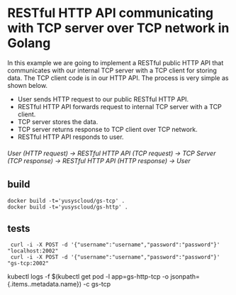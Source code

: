 # RESTful HTTP API communicating with TCP server over TCP network in Golang
In this example we are going to implement a RESTful public HTTP API that communicates with our internal TCP server with a TCP client for storing data. The TCP client code is in our HTTP API. The process is very simple as shown below.

- User sends HTTP request to our public RESTful HTTP API.
- RESTful HTTP API forwards request to internal TCP server with a TCP client.
- TCP server stores the data.
- TCP server returns response to TCP client over TCP network.
- RESTful HTTP API responds to user.

###### User (HTTP request) -> RESTful HTTP API (TCP request) -> TCP Server (TCP response) -> RESTful HTTP API (HTTP response) -> User

## build
``` 
docker build -t='yusyscloud/gs-tcp' . 
docker build -t='yusyscloud/gs-http' . 
```

## tests
``` 
 curl -i -X POST -d '{"username":"username","password":"password"}' "localhost:2002" 
 curl -i -X POST -d '{"username":"username","password":"password"}' "gs-tcp:2002"
```
kubectl logs -f $(kubectl get pod -l app=gs-http-tcp -o jsonpath={.items..metadata.name}) -c gs-tcp